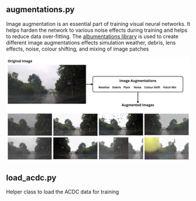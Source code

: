 ## augmentations.py
Image augmentation is an essential part of training visual neural networks. It helps harden the network to various noise effects during training and helps to reduce data over-fitting. The [albumentations library](https://albumentations.ai/) is used to create different image augmentations effects simulation weather, debris, lens effects, noise, colour shifting, and mixing of image patches

![Augmentations Network Diagram](../../Diagrams/Augmentations.jpg)


## load_acdc.py

Helper class to load the ACDC data for training